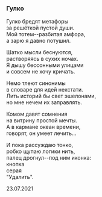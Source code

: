 ### Гулко

Гулко бредят метафоры  
за решёткой пустой души.  
Мой тотем--разбитая амфора,  
а зарю я давно потушил.  
  
Шатко мысли беснуются,  
растворяясь в сухих ночах.  
Я дышу бессонными улицами  
и совсем не хочу кричать.  
  
Немо тлеют синонимы  
в словаре для идей некстати.  
Лить историй бы свет эшелонами,  
но мне нечем их заправлять.  
  
Комом давят сомнения  
на витрину простой мечты.  
А в кармане океан времени,  
говорят, он умеет лечить...  
  
И пока рассуждаю тонко,  
робко щупаю логики нить,  
палец дрогнул--под ним иконка:  
кнопка  
  серая  
    "Удалить".  
  
  
  
23.07.2021  